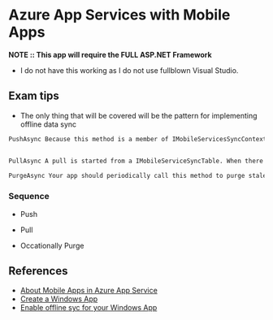 # Azure App Services with Mobile Apps

**NOTE :: This app will require the FULL ASP.NET Framework**  

* I do not have this working as I do not use fullblown Visual Studio.

## Exam tips

* The only thing that will be covered will be the pattern for implementing offline data sync 

```Bash
PushAsync Because this method is a member of IMobileServicesSyncContext, changes across all tables are pushed to the backend. Only records with local changes are sent to the server.


PullAsync A pull is started from a IMobileServiceSyncTable. When there are tracked changes in the table, an implicit push is run to make sure that all tables in the local store along with relationships remain consistent. The pushOtherTables parameter controls whether other tables in the context are pushed in an implicit push. The query parameter takes an IMobileServiceTableQuery<T> or OData query string to filter the returned data. The queryId parameter is used to define incremental sync. For more information, see Offline Data Sync in Azure Mobile Apps.

PurgeAsync Your app should periodically call this method to purge stale data from the local store. Use the force parameter when you need to purge any changes that have not yet been synced.
```

### Sequence

* Push

* Pull

* Occationally Purge

## References

* [About Mobile Apps in Azure App Service](https://docs.microsoft.com/en-us/azure/app-service-mobile/app-service-mobile-value-prop)
* [Create a Windows App](https://docs.microsoft.com/en-us/azure/app-service-mobile/app-service-mobile-windows-store-dotnet-get-started)
* [Enable offline syc for your Windows App](https://docs.microsoft.com/en-us/azure/app-service-mobile/app-service-mobile-windows-store-dotnet-get-started-offline-data)